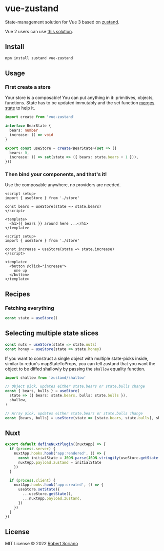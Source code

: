 # vue-zustand

State-management solution for Vue 3 based on [zustand](https://github.com/pmndrs/zustand).

Vue 2 users can use [this solution](https://gist.github.com/Zikoat/ec47ff3646f889d09f8c6d350e6060f6).

## Install

```sh
npm install zustand vue-zustand
```

## Usage

### First create a store

Your store is a composable! You can put anything in it: primitives, objects, functions. State has to be updated immutably and the set function [merges state](https://github.com/pmndrs/zustand/blob/main/docs/guides/immutable-state-and-merging.md) to help it.

```ts
import create from 'vue-zustand'

interface BearState {
  bears: number
  increase: () => void
}

export const useStore = create<BearState>(set => ({
  bears: 0,
  increase: () => set(state => ({ bears: state.bears + 1 })),
}))
```

### Then bind your components, and that's it!

Use the composable anywhere, no providers are needed.

```vue
<script setup>
import { useStore } from './store'

const bears = useStore(state => state.bears)
</script>

<template>
  <h1>{{ bears }} around here ...</h1>
</template>
```

```vue
<script setup>
import { useStore } from './store'

const increase = useStore(state => state.increase)
</script>

<template>
  <button @click="increase">
    one up
  </button>
</template>
```

## Recipes

### Fetching everything

```ts
const state = useStore()
```

## Selecting multiple state slices

```ts
const nuts = useStore(state => state.nuts)
const honey = useStore(state => state.honey)
```

If you want to construct a single object with multiple state-picks inside, similar to redux's mapStateToProps, you can tell zustand that you want the object to be diffed shallowly by passing the `shallow` equality function.

```ts
import shallow from 'zustand/shallow'

// Object pick, updates either state.bears or state.bulls change
const { bears, bulls } = useStore(
  state => ({ bears: state.bears, bulls: state.bulls }),
  shallow,
)

// Array pick, updates either state.bears or state.bulls change
const [bears, bulls] = useStore(state => [state.bears, state.bulls], shallow)
```

## Nuxt

```ts
export default defineNuxtPlugin((nuxtApp) => {
  if (process.server) {
    nuxtApp.hooks.hook('app:rendered', () => {
      const initialState = JSON.parse(JSON.stringify(useStore.getState()))
      nuxtApp.payload.zustand = initialState
    })
  }

  if (process.client) {
    nuxtApp.hooks.hook('app:created', () => {
      useStore.setState({
        ...useStore.getState(),
        ...nuxtApp.payload.zustand,
      })
    })
  }
})
```

## License

MIT License © 2022 [Robert Soriano](https://github.com/wobsoriano)
